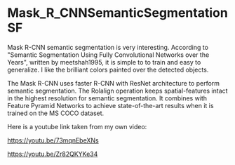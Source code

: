 # Mask_R_CNNSemanticSegmentationSF
Mask R-CNN semantic segmentation is very interesting.  According to "Semantic Segmentation Using Fully Convolutional Networks over the 
Years", written by meetshah1995, it is simple to to train and easy to generalize.  I like the brilliant colors painted over the detected
objects.  

The Mask R-CNN uses faster R-CNN with ResNet architecture to perform semantic segmentation.  The Rolalign operation keeps 
spatial-features intact in the highest resolution for semantic segmentation.  It combines with Feature Pyramid Networks to achieve 
state-of-the-art results when it is trained on the MS COCO dataset.

Here is a youtube link taken from my own video:

https://youtu.be/73mqnEbeXNs

https://youtu.be/Zr82QKYKe34
